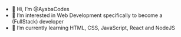 - 👋 Hi, I’m @AyabaCodes
- 👀 I’m interested in Web Development specifically to become a (FullStack) developer
- 🌱 I’m currently learning HTML, CSS, JavaScript, React and NodeJS



<!---
AyabaCodes/AyabaCodes is a ✨ special ✨ repository because its `README.md` (this file) appears on your GitHub profile.
You can click the Preview link to take a look at your changes.
--->
